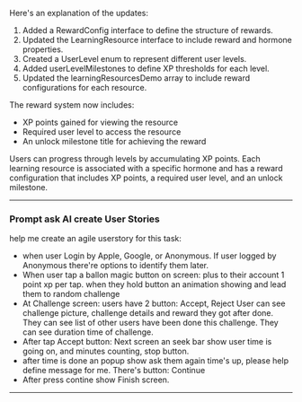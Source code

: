 Here's an explanation of the updates:
1. Added a RewardConfig interface to define the structure of rewards.
2. Updated the LearningResource interface to include reward and hormone properties.
3. Created a UserLevel enum to represent different user levels.
4. Added userLevelMilestones to define XP thresholds for each level.
5. Updated the learningResourcesDemo array to include reward configurations for each resource.

The reward system now includes:

- XP points gained for viewing the resource
- Required user level to access the resource
- An unlock milestone title for achieving the reward

Users can progress through levels by accumulating XP points. Each learning resource is associated with a specific hormone and has a reward configuration that includes XP points, a required user level, and an unlock milestone.


----------

### Prompt ask AI create User Stories

help me create an agile userstory for this task:
- when user Login by Apple, Google, or Anonymous. If user logged by Anonymous there're options to identify them later.
- When user tap a ballon magic button on screen: plus to their account 1 point xp per tap. when they hold button an animation showing and lead them to random challenge
- At Challenge screen: users have 2 button: Accept, Reject
User can see challenge picture, challenge details and reward they got after done. They can see list of other users have been done this challenge. They can see duration time of challenge.
- After tap Accept button: Next screen an seek bar show user time is going on, and minutes counting, stop button.
- after time is done an popup show ask them again time's up, please help define message for me. There's button: Continue
- After press contine show Finish screen.

-------------------

